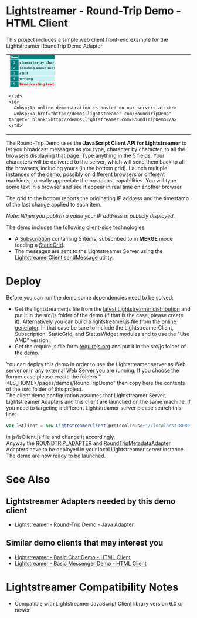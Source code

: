 # Lightstreamer - Round-Trip Demo - HTML Client #

<!-- START DESCRIPTION lightstreamer-example-roundtrip-client-javascript -->

This project includes a simple web client front-end example for the Lightstreamer RoundTrip Demo Adapter.

<table>
  <tr>
    <td style="text-align: left">
      &nbsp;<a href="http://demos.lightstreamer.com/RoundTripDemo" target="_blank"><img src="screen_roundtrip.png"></a>&nbsp;
      
    </td>
    <td>
      &nbsp;An online demonstration is hosted on our servers at:<br>
      &nbsp;<a href="http://demos.lightstreamer.com/RoundTripDemo" target="_blank">http://demos.lightstreamer.com/RoundTripDemo</a>
    </td>
  </tr>
</table>

The Round-Trip Demo uses the <b>JavaScript Client API for Lightstreamer</b> to let you broadcast messages as you type, character by character, to all the browsers displaying that page. Type anything in the 5 fields. Your characters will be delivered to the server, which will send them back to all the browsers, including yours (in the bottom grid). Launch multiple instances of the demo, possibly on different browsers or different machines, to really appreciate the broadcast capabilities. 
You will type some text in a browser and see it appear in real time on another browser.<br>

The grid to the bottom reports the originating IP address and the timestamp of the last change applied to each item.<br>

<i>Note: When you publish a value your IP address is publicly displayed.</i>

The demo includes the following client-side technologies:
* A [Subscription](http://www.lightstreamer.com/docs/client_javascript_uni_api/Subscription.html) containing 5 items, subscribed to in <b>MERGE</b> mode feeding a [StaticGrid](http://www.lightstreamer.com/docs/client_javascript_uni_api/StaticGrid.html).
* The messages are sent to the Lightstreamer Server using the [LightstreamerClient.sendMessage](http://www.lightstreamer.com/docs/client_javascript_uni_api/LightstreamerClient.html#sendMessage) utility.

<!-- END DESCRIPTION lightstreamer-example-roundtrip-client-javascript -->
# Deploy #

Before you can run the demo some dependencies need to be solved:

-  Get the lightstreamer.js file from the [latest Lightstreamer distribution](http://www.lightstreamer.com/download) 
   and put it in the src/js folder of the demo (if that is the case, please create it). Alternatively you can build a lightstreamer.js file from the 
   [online generator](http://www.lightstreamer.com/distros/Lightstreamer_Allegro-Presto-Vivace_5_1_1_Colosseo_20130305/Lightstreamer/DOCS-SDKs/sdk_client_javascript/tools/generator.html).
   In that case be sure to include the LightstreamerClient, Subscription, StaticGrid, and StatusWidget modules and to use the "Use AMD" version.
-  Get the require.js file form [requirejs.org](http://requirejs.org/docs/download.html) and put it in the src/js folder of the demo.

You can deploy this demo in order to use the Lightstreamer server as Web server or in any external Web Server you are running. 
If you choose the former case please create the folders "<LS_HOME>/pages/demos/RoundTripDemo" then copy here the contents of the /src folder of this project.<br>
The client demo configuration assumes that Lightstreamer Server, Lightstreamer Adapters and this client are launched on the same machine. If you need to targeting a different Lightstreamer server please search this line:
```js
var lsClient = new LightstreamerClient(protocolToUse+"//localhost:8080","ROUNDTRIPDEMO");
```
in js/lsClient.js file and change it accordingly.<br>
Anyway the [ROUNDTRIP_ADAPTER](https://github.com/Weswit/Lightstreamer-example-RoundTrip-adapter-java) and [RoundTripMetadataAdapter](https://github.com/Weswit/Lightstreamer-example-RoundTrip-adapter-java) Adapters have to be deployed in your local Lightstreamer server instance.<br>
The demo are now ready to be launched.

# See Also #

## Lightstreamer Adapters needed by this demo client ##

<!-- START RELATED_ENTRIES -->
* [Lightstreamer - Round-Trip Demo - Java Adapter](https://github.com/Weswit/Lightstreamer-example-RoundTrip-adapter-java)

<!-- END RELATED_ENTRIES -->
## Similar demo clients that may interest you ##

* [Lightstreamer - Basic Chat Demo - HTML Client](https://github.com/Weswit/Lightstreamer-example-Chat-client-javascript)
* [Lightstreamer - Basic Messenger Demo - HTML Client](https://github.com/Weswit/Lightstreamer-example-Messenger-client-javascript)

# Lightstreamer Compatibility Notes #

- Compatible with Lightstreamer JavaScript Client library version 6.0 or newer.
